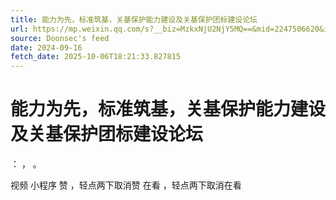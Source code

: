 ```yaml
---
title: 能力为先，标准筑基，关基保护能力建设及关基保护团标建设论坛
url: https://mp.weixin.qq.com/s?__biz=MzkxNjU2NjY5MQ==&mid=2247506620&idx=1&sn=33024386d0f75dc339c0a0aba1c23cd2
source: Doonsec's feed
date: 2024-09-16
fetch_date: 2025-10-06T18:21:33.827815
---
```


# 能力为先，标准筑基，关基保护能力建设及关基保护团标建设论坛

：
，
。

视频
小程序
赞
，轻点两下取消赞
在看
，轻点两下取消在看